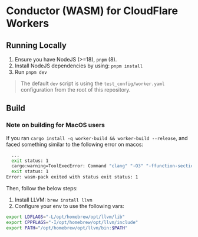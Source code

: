 # Conductor (WASM) for CloudFlare Workers

## Running Locally

1. Ensure you have NodeJS (>=18), `pnpm` (8).
2. Install NodeJS dependencies by using: `pnpm install`
3. Run `pnpm dev`

> The default `dev` script is using the `test_config/worker.yaml` configuration from the root of this repository.

## Build

### Note on building for MacOS users

If you ran `cargo install -q worker-build && worker-build --release`, and faced something similar to the following error on macos:

```sh
  ...
  exit status: 1
  cargo:warning=ToolExecError: Command "clang" "-O3" "-ffunction-sections" "-fdata-sections" "-fPIC" "--target=wasm32-unknown-unknown" "-I" "wasm-shim/" "-I" "zstd/lib/" "-I" "zstd/lib/common" "-fvisibility=hidden" "-DXXH_STATIC_ASSERT=0" "-DZSTD_LIB_DEPRECATED=0" "-DXXH_PRIVATE_API=" "-DZSTDLIB_VISIBILITY=" "-DZSTDERRORLIB_VISIBILITY=" "-o" "/.../target/wasm32-unknown-unknown/release/build/zstd-sys-082f2962e2331fc1/out/zstd/lib/compress/zstd_ldm.o" "-c" "zstd/lib/compress/zstd_ldm.c" with args "clang" did not execute successfully (status code exit status: 1).
  exit status: 1
Error: wasm-pack exited with status exit status: 1
```

Then, follow the below steps:

1. Install LLVM: `brew install llvm`
1. Configure your env to use the following vars:

```sh
export LDFLAGS="-L/opt/homebrew/opt/llvm/lib"
export CPPFLAGS="-I/opt/homebrew/opt/llvm/include"
export PATH="/opt/homebrew/opt/llvm/bin:$PATH"
```
